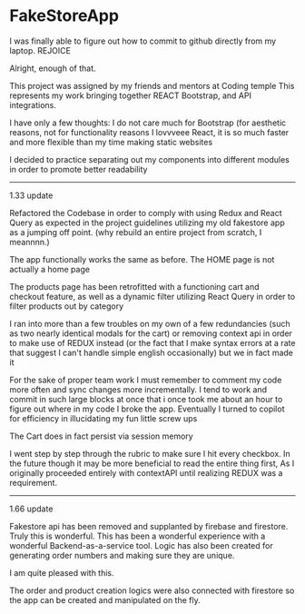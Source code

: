 # FakeStoreApp
I was finally able to figure out how to commit to github directly from my laptop. REJOICE

Alright, enough of that.

This project was assigned by my friends and mentors at Coding temple
This represents my work bringing together REACT Bootstrap, and API integrations. 

I have only a few thoughts: I do not care much for Bootstrap (for aesthetic reasons, not for functionality reasons
I lovvveee React, it is so much faster and more flexible than my time making static websites

I decided to practice separating out my components into different modules in order to promote better readability

************************************************************

1.33 update

Refactored the Codebase in order to comply with using Redux and React Query as expected in the project guidelines utilizing my old fakestore app as a jumping off point. (why rebuild an entire project from scratch, I meannnn.)

The app functionally works the same as before. 
The HOME page is not actually a home page

The products page has been retrofitted with a functioning cart and checkout feature, as well as a dynamic filter utilizing React Query in order to filter products out by category

I ran into more than a few troubles on my own of a few redundancies (such as two nearly identical modals for the cart) or removing context api in order to make use of REDUX instead (or the fact that I make syntax errors at a rate that suggest I can't handle simple english occasionally) but we in fact made it

For the sake of proper team work I must remember to comment my code more often and sync changes more incrementally. I tend to work and commit in such large blocks at once that i once took  me about an hour to figure out where in my code I broke the app. Eventually I turned to copilot for efficiency in illucidating my fun little screw ups

The Cart does in fact persist via session memory

I went step by step through the rubric to make sure I hit every checkbox. 
In the future though it may be more beneficial to read the entire thing first, As I originally proceeded entirely with contextAPI until realizing REDUX was a requirement.

*************************************************************************************

1.66 update

Fakestore api has been removed and supplanted by firebase and firestore. Truly this is wonderful. This has been a wonderful experience with a wonderful Backend-as-a-service tool.
Logic has also been created for generating order numbers and making sure they are unique.

I am quite pleased with this.

The order and product creation logics were also connected with firestore so the app can be created and manipulated on the fly.

